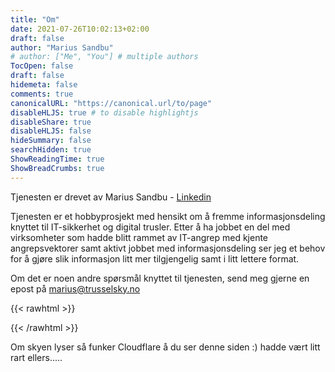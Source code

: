 ```yaml
---
title: "Om"
date: 2021-07-26T10:02:13+02:00
draft: false
author: "Marius Sandbu"
# author: ["Me", "You"] # multiple authors
TocOpen: false
draft: false
hidemeta: false
comments: true
canonicalURL: "https://canonical.url/to/page"
disableHLJS: true # to disable highlightjs
disableShare: true
disableHLJS: false
hideSummary: false
searchHidden: true
ShowReadingTime: true
ShowBreadCrumbs: true
---
```

Tjenesten er drevet av Marius Sandbu - [Linkedin](https://www.linkedin.com/in/marius-sandbu-a2b0141b/)

Tjenesten er et hobbyprosjekt med hensikt om å fremme informasjonsdeling knyttet til IT-sikkerhet og digital trusler. Etter å ha jobbet en del med virksomheter som hadde blitt rammet av IT-angrep med kjente angrepsvektorer samt aktivt jobbet med informasjonsdeling ser jeg et behov for å gjøre slik informasjon litt mer tilgjengelig samt i litt lettere format. 

Om det er noen andre spørsmål knyttet til tjenesten, send meg gjerne en epost på marius@trusselsky.no 

{{< rawhtml >}}
<script data-cfbadgetype="a" data-cfbadgeskin="blue" type="text/javascript">
//<![CDATA[
try{window.CloudFlare||function(){var a=window.document,b=a.createElement("script"),a=a.getElementsByTagName("script")[0];window.CloudFlare=[];b.type="text/javascript";b.async=!0;b.src="//ajax.cloudflare.com/cdn-cgi/nexp/cloudflare.js";a.parentNode.insertBefore(b,a)}(),CloudFlare.push(function(a){a(["cloudflare/badge"])})}catch(e$$5){try{console.error("CloudFlare badge code could not be loaded. "+e$$5.message)}catch(e$$6){}};
//]]>
</script>
{{< /rawhtml >}}

Om skyen lyser så funker Cloudflare å du ser denne siden :) hadde vært litt rart ellers.....